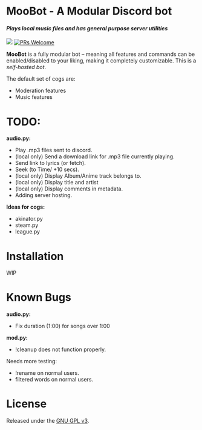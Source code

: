 # MooBot - A Modular Discord bot
#### *Plays local music files and has general purpose server utilities*
[<img src="https://img.shields.io/badge/discord-py-blue.svg">](https://github.com/Rapptz/discord.py) [![PRs Welcome](https://img.shields.io/badge/PRs-welcome-brightgreen.svg?style=flat-square)](http://makeapullrequest.com)

**MooBot** is a fully modular bot – meaning all features and commands can be enabled/disabled to your liking, making it completely customizable. This is a *self-hosted bot*.

The default set of cogs are:
* Moderation features
* Music features

# TODO:
**audio.py:**
* Play .mp3 files sent to discord.
* (local only) Send a download link for .mp3 file currently playing.
* Send link to lyrics (or fetch).
* Seek (to Time/ +10 secs).
* (local only) Display Album/Anime track belongs to.
* (local only) Display title and artist
* (local only) Display comments in metadata.
* Adding server hosting.

**Ideas for cogs:**
* akinator.py
* steam.py
* league.py

# Installation
WIP

# Known Bugs
**audio.py:**
* Fix duration (1:00) for songs over 1:00

**mod.py:**
* !cleanup does not function properly.

Needs more testing:
* !rename on normal users.
* filtered words on normal users.

# License
Released under the [GNU GPL v3](LICENSE).
